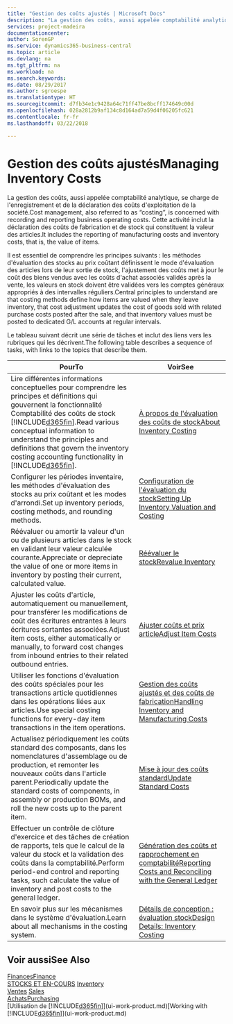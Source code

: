 ```yaml
---
title: "Gestion des coûts ajustés | Microsoft Docs"
description: "La gestion des coûts, aussi appelée comptabilité analytique, se charge de l'enregistrement et de la déclaration des coûts d'exploitation de la société. Cette activité inclut la déclaration des coûts de fabrication et de stock qui constituent la valeur des articles."
services: project-madeira
documentationcenter: 
author: SorenGP
ms.service: dynamics365-business-central
ms.topic: article
ms.devlang: na
ms.tgt_pltfrm: na
ms.workload: na
ms.search.keywords: 
ms.date: 08/29/2017
ms.author: sgroespe
ms.translationtype: HT
ms.sourcegitcommit: d7fb34e1c9428a64c71ff47be8bcff174649c00d
ms.openlocfilehash: 028a2812b9af134c8d164ad7a59d4f06205fc621
ms.contentlocale: fr-fr
ms.lasthandoff: 03/22/2018

---
```

# <a name="managing-inventory-costs"></a><span data-ttu-id="f0a81-104">Gestion des coûts ajustés</span><span class="sxs-lookup"><span data-stu-id="f0a81-104">Managing Inventory Costs</span></span>
<span data-ttu-id="f0a81-105">La gestion des coûts, aussi appelée comptabilité analytique, se charge de l'enregistrement et de la déclaration des coûts d'exploitation de la société.</span><span class="sxs-lookup"><span data-stu-id="f0a81-105">Cost management, also referred to as “costing”, is concerned with recording and reporting business operating costs.</span></span> <span data-ttu-id="f0a81-106">Cette activité inclut la déclaration des coûts de fabrication et de stock qui constituent la valeur des articles.</span><span class="sxs-lookup"><span data-stu-id="f0a81-106">It includes the reporting of manufacturing costs and inventory costs, that is, the value of items.</span></span>   

<span data-ttu-id="f0a81-107">Il est essentiel de comprendre les principes suivants : les méthodes d'évaluation des stocks au prix coûtant définissent le mode d'évaluation des articles lors de leur sortie de stock, l'ajustement des coûts met à jour le coût des biens vendus avec les coûts d'achat associés validés après la vente, les valeurs en stock doivent être validées vers les comptes généraux appropriés à des intervalles réguliers.</span><span class="sxs-lookup"><span data-stu-id="f0a81-107">Central principles to understand are that costing methods define how items are valued when they leave inventory, that cost adjustment updates the cost of goods sold with related purchase costs posted after the sale, and that inventory values must be posted to dedicated G/L accounts at regular intervals.</span></span>

<span data-ttu-id="f0a81-108">Le tableau suivant décrit une série de tâches et inclut des liens vers les rubriques qui les décrivent.</span><span class="sxs-lookup"><span data-stu-id="f0a81-108">The following table describes a sequence of tasks, with links to the topics that describe them.</span></span>

|<span data-ttu-id="f0a81-109">**Pour**</span><span class="sxs-lookup"><span data-stu-id="f0a81-109">**To**</span></span>|<span data-ttu-id="f0a81-110">**Voir**</span><span class="sxs-lookup"><span data-stu-id="f0a81-110">**See**</span></span>|  
|------------|-------------|  
|<span data-ttu-id="f0a81-111">Lire différentes informations conceptuelles pour comprendre les principes et définitions qui gouvernent la fonctionnalité Comptabilité des coûts de stock [!INCLUDE[d365fin](includes/d365fin_md.md)].</span><span class="sxs-lookup"><span data-stu-id="f0a81-111">Read various conceptual information to understand the principles and definitions that govern the inventory costing accounting functionality in [!INCLUDE[d365fin](includes/d365fin_md.md)].</span></span>|[<span data-ttu-id="f0a81-112">À propos de l'évaluation des coûts de stock</span><span class="sxs-lookup"><span data-stu-id="f0a81-112">About Inventory Costing</span></span>](finance-learn-about-costing.md)|  
|<span data-ttu-id="f0a81-113">Configurer les périodes inventaire, les méthodes d'évaluation des stocks au prix coûtant et les modes d'arrondi.</span><span class="sxs-lookup"><span data-stu-id="f0a81-113">Set up inventory periods, costing methods, and rounding methods.</span></span>|[<span data-ttu-id="f0a81-114">Configuration de l'évaluation du stock</span><span class="sxs-lookup"><span data-stu-id="f0a81-114">Setting Up Inventory Valuation and Costing</span></span>](finance-set-up-inventory-valuation-and-costing.md)|
|<span data-ttu-id="f0a81-115">Réévaluer ou amortir la valeur d'un ou de plusieurs articles dans le stock en validant leur valeur calculée courante.</span><span class="sxs-lookup"><span data-stu-id="f0a81-115">Appreciate or depreciate the value of one or more items in inventory by posting their current, calculated value.</span></span>|[<span data-ttu-id="f0a81-116">Réévaluer le stock</span><span class="sxs-lookup"><span data-stu-id="f0a81-116">Revalue Inventory</span></span>](inventory-how-revalue-inventory.md)|
|<span data-ttu-id="f0a81-117">Ajuster les coûts d'article, automatiquement ou manuellement, pour transférer les modifications de coût des écritures entrantes à leurs écritures sortantes associées.</span><span class="sxs-lookup"><span data-stu-id="f0a81-117">Adjust item costs, either automatically or manually, to forward cost changes from inbound entries to their related outbound entries.</span></span>|[<span data-ttu-id="f0a81-118">Ajuster coûts et prix article</span><span class="sxs-lookup"><span data-stu-id="f0a81-118">Adjust Item Costs</span></span>](inventory-how-adjust-item-costs.md)|
|<span data-ttu-id="f0a81-119">Utiliser les fonctions d'évaluation des coûts spéciales pour les transactions article quotidiennes dans les opérations liées aux articles.</span><span class="sxs-lookup"><span data-stu-id="f0a81-119">Use special costing functions for every-day item transactions in the item operations.</span></span>|[<span data-ttu-id="f0a81-120">Gestion des coûts ajustés et des coûts de fabrication</span><span class="sxs-lookup"><span data-stu-id="f0a81-120">Handling Inventory and Manufacturing Costs</span></span>](finance-handle-inventory-and-manufacturing-costs.md)|  
|<span data-ttu-id="f0a81-121">Actualisez périodiquement les coûts standard des composants, dans les nomenclatures d'assemblage ou de production, et remonter les nouveaux coûts dans l'article parent.</span><span class="sxs-lookup"><span data-stu-id="f0a81-121">Periodically update the standard costs of components, in assembly or production BOMs, and roll the new costs up to the parent item.</span></span>|[<span data-ttu-id="f0a81-122">Mise à jour des coûts standard</span><span class="sxs-lookup"><span data-stu-id="f0a81-122">Update Standard Costs</span></span>](finance-how-to-update-standard-costs.md)|
|<span data-ttu-id="f0a81-123">Effectuer un contrôle de clôture d'exercice et des tâches de création de rapports, tels que le calcul de la valeur du stock et la validation des coûts dans la comptabilité.</span><span class="sxs-lookup"><span data-stu-id="f0a81-123">Perform period-end control and reporting tasks, such calculate the value of inventory and post costs to the general ledger.</span></span>|[<span data-ttu-id="f0a81-124">Génération des coûts et rapprochement en comptabilité</span><span class="sxs-lookup"><span data-stu-id="f0a81-124">Reporting Costs and Reconciling with the General Ledger</span></span>](finance-report-costs-and-reconcile-with-the-general-ledger.md)|  
|<span data-ttu-id="f0a81-125">En savoir plus sur les mécanismes dans le système d'évaluation.</span><span class="sxs-lookup"><span data-stu-id="f0a81-125">Learn about all mechanisms in the costing system.</span></span>|[<span data-ttu-id="f0a81-126">Détails de conception : évaluation stock</span><span class="sxs-lookup"><span data-stu-id="f0a81-126">Design Details: Inventory Costing</span></span>](design-details-inventory-costing.md)|  

## <a name="see-also"></a><span data-ttu-id="f0a81-127">Voir aussi</span><span class="sxs-lookup"><span data-stu-id="f0a81-127">See Also</span></span>  
 [<span data-ttu-id="f0a81-128">Finances</span><span class="sxs-lookup"><span data-stu-id="f0a81-128">Finance</span></span>](finance.md)  
 <span data-ttu-id="f0a81-129">[STOCKS ET EN-COURS](inventory-manage-inventory.md) </span><span class="sxs-lookup"><span data-stu-id="f0a81-129">[Inventory](inventory-manage-inventory.md) </span></span>  
 <span data-ttu-id="f0a81-130">[Ventes](sales-manage-sales.md) </span><span class="sxs-lookup"><span data-stu-id="f0a81-130">[Sales](sales-manage-sales.md) </span></span>  
 [<span data-ttu-id="f0a81-131">Achats</span><span class="sxs-lookup"><span data-stu-id="f0a81-131">Purchasing</span></span>](purchasing-manage-purchasing.md)  
 <span data-ttu-id="f0a81-132">[Utilisation de [!INCLUDE[d365fin](includes/d365fin_md.md)]](ui-work-product.md)</span><span class="sxs-lookup"><span data-stu-id="f0a81-132">[Working with [!INCLUDE[d365fin](includes/d365fin_md.md)]](ui-work-product.md)</span></span>

